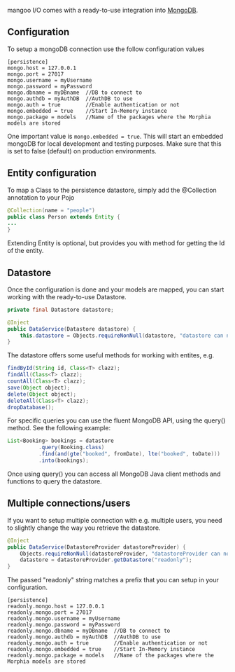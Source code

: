 mangoo I/O comes with a ready-to-use integration into [MongoDB](https://www.mongodb.com/).

## Configuration

To setup a mongoDB connection use the follow configuration values

	[persistence]
	mongo.host = 127.0.0.1
	mongo.port = 27017
	mongo.username = myUsername
	mongo.password = myPassword
	mongo.dbname = myDBname  //DB to connect to
	mongo.authdb = myAuthDB  //AuthDB to use
	mongo.auth = true        //Enable authentication or not
	mongo.embedded = true    //Start In-Memory instance
	mongo.package = models   //Name of the packages where the Morphia models are stored
		
One important value is `mongo.embedded = true`. This will start an embedded mongoDB for local development and testing purposes. Make sure that this is set to false (default) on production environments.

## Entity configuration

To map a Class to the persistence datastore, simply add the @Collection annotation to your Pojo

```java
@Collection(name = "people")
public class Person extends Entity {
...
}

```

Extending Entity is optional, but provides you with method for getting the Id of the entity.

## Datastore

Once the configuration is done and your models are mapped, you can start working with the ready-to-use Datastore.

```java
private final Datastore datastore;

@Inject
public DataService(Datastore datastore) {
    this.datastore = Objects.requireNonNull(datastore, "datastore can not be null");
}
```

The datastore offers some useful methods for working with entites, e.g.

```java
findById(String id, Class<T> clazz);
findAll(Class<T> clazz);
countAll(Class<T> clazz);
save(Object object);
delete(Object object);
deleteAll(Class<T> clazz);
dropDatabase();
```

For specific queries you can use the fluent MongoDB API, using the query() method. See the following example:

```java
List<Booking> bookings = datastore
          .query(Booking.class)
          .find(and(gte("booked", fromDate), lte("booked", toDate)))
          .into(bookings);
```
             
Once using query() you can access all MongoDB Java client methods and functions to query the datastore.

## Multiple connections/users

If you want to setup multiple connection with e.g. multiple users, you need to slightly change the way you retrieve the datastore.

```java
@Inject
public DataService(DatastoreProvider datastoreProvider) {
    Objects.requireNonNull(datastoreProvider, "datastoreProvider can not be null");
    datastore = datastoreProvider.getDatastore("readonly");
}
```

The passed "readonly" string matches a prefix that you can setup in your configuration.

	[persistence]
	readonly.mongo.host = 127.0.0.1
	readonly.mongo.port = 27017
	readonly.mongo.username = myUsername
	readonly.mongo.password = myPassword
	readonly.mongo.dbname = myDBname  //DB to connect to
	readonly.mongo.authdb = myAuthDB  //AuthDB to use
	readonly.mongo.auth = true        //Enable authentication or not
	readonly.mongo.embedded = true    //Start In-Memory instance
	readonly.mongo.package = models   //Name of the packages where the Morphia models are stored
